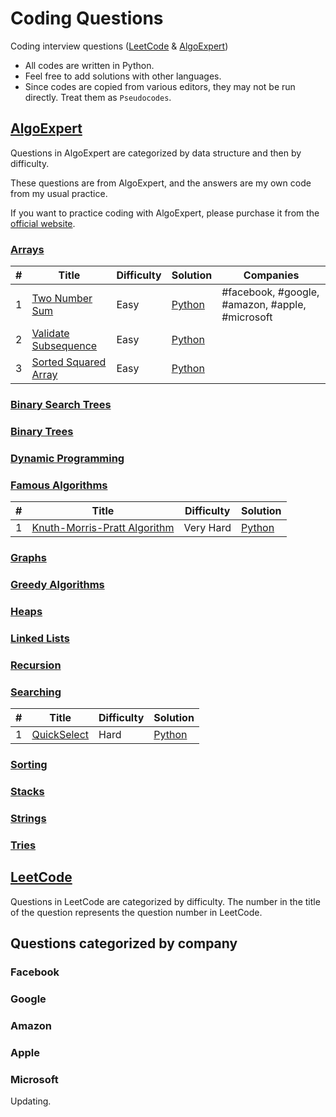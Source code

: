 # Coding Questions
Coding interview questions ([LeetCode](#leetcode) &amp; [AlgoExpert](#algoexpert))

- All codes are written in Python.
- Feel free to add solutions with other languages.
- Since codes are copied from various editors, they may not be run directly. Treat them as `Pseudocodes`.

## [AlgoExpert](/AlgoExpert)
Questions in AlgoExpert are categorized by data structure and then by difficulty.

These questions are from AlgoExpert, and the answers are my own code from my usual practice. 

If you want to practice coding with AlgoExpert, please purchase it from the [official website](https://www.algoexpert.io/product).


### [Arrays](/AlgoExpert/Arrays)
| # | Title | Difficulty | Solution | Companies | 
| -- | ----- | ---------- | -------- | --------- |
| 1 | [Two Number Sum](/AlgoExpert/Arrays/Easy/Two%20Number%20Sum) | Easy | [Python](/AlgoExpert/Arrays/Easy/Two%20Number%20Sum/Two%20Number%20Sum.py) | #facebook, #google, #amazon, #apple, #microsoft |
| 2 | [Validate Subsequence](/AlgoExpert/Arrays/Easy/Validate%20Subsequence) | Easy | [Python](/AlgoExpert/Arrays/Easy/Validate%20Subsequence/Validate%20Subsequence.py) |
| 3 | [Sorted Squared Array](/AlgoExpert/Arrays/Easy/Sorted%20Squared%20Array) | Easy | [Python](/AlgoExpert/Arrays/Easy/Sorted%20Squared%20Array/Sorted%20Squared%20Array.py) |

### [Binary Search Trees](/AlgoExpert/Binary%20Search%20Trees)
### [Binary Trees](/AlgoExpert/Binary%20Trees)
### [Dynamic Programming](/AlgoExpert/Dynamic%20Programming)
### [Famous Algorithms](/AlgoExpert/Famous%20Algorithms)
| # | Title | Difficulty | Solution |
|---| ----- | ---------- | -------- |
| 1 | [Knuth-Morris-Pratt Algorithm](/AlgoExpert/Famous%20Algorithms/Very%20Hard/Knuth-Morris-Pratt%20Algorithm) | Very Hard | [Python](/AlgoExpert/Famous%20Algorithms/Very%20Hard/Knuth-Morris-Pratt%20Algorithm/Knuth-Morris-Pratt%20Algorithm.py) |

### [Graphs](/AlgoExpert/Graphs)
### [Greedy Algorithms](/AlgoExpert/Greedy%20Algorithms)
### [Heaps](/AlgoExpert/Heaps)
### [Linked Lists](/AlgoExpert/Linked%20Lists)
### [Recursion](/AlgoExpert/Recursion)
### [Searching](/AlgoExpert/Searching)
| # | Title | Difficulty | Solution |
|---| ----- | ---------- | -------- |
| 1 | [QuickSelect](/AlgoExpert/Searching/Hard/QuickSelect) | Hard | [Python](/AlgoExpert/Searching/Hard/QuickSelect/QuickSelect.py) |

### [Sorting](/AlgoExpert/Sorting)
### [Stacks](/AlgoExpert/Stacks)
### [Strings](/AlgoExpert/Strings)
### [Tries](/AlgoExpert/Tries)

## [LeetCode](/LeetCode)
Questions in LeetCode are categorized by difficulty. 
The number in the title of the question represents the question number in LeetCode.

## Questions categorized by company
### Facebook
### Google
### Amazon
### Apple
### Microsoft

Updating.
